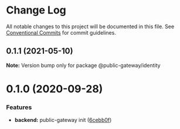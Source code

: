 # Change Log

All notable changes to this project will be documented in this file.
See [Conventional Commits](https://conventionalcommits.org) for commit guidelines.

## 0.1.1 (2021-05-10)

**Note:** Version bump only for package @public-gateway/identity





# 0.1.0 (2020-09-28)


### Features

* **backend:** public-gateway init ([6cebb0f](https://github.com/Atlantis-Lab/serenity/commit/6cebb0f19d1b165404efaa68b28acec17ed3d5e2))
